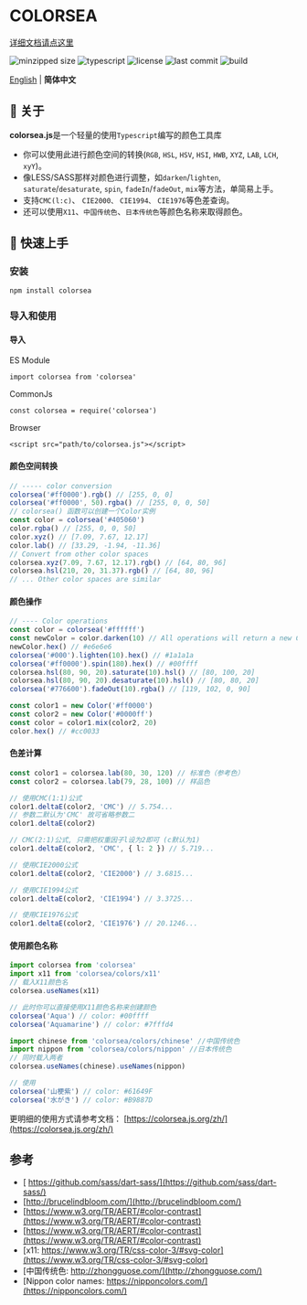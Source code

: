 
# COLORSEA

[详细文档请点这里](https://colorsea.js.org/zh/)

![minzipped size](https://img.shields.io/bundlephobia/minzip/colorsea)
![typescript](https://img.shields.io/github/languages/top/waterbeside/colorsea)
![license](https://img.shields.io/npm/l/colorsea)
![last commit](https://img.shields.io/github/last-commit/waterbeside/colorsea)
![build](https://img.shields.io/github/actions/workflow/status/waterbeside/colorsea/build.yml)

[English](./README.md) | **简体中文**

## 🧐 关于

**colorsea.js**是一个轻量的使用`Typescript`编写的颜色工具库

- 你可以使用此进行颜色空间的转换(`RGB`, `HSL`, `HSV`, `HSI`, `HWB`, `XYZ`, `LAB`, `LCH`, `xyY`)。
- 像LESS/SASS那样对颜色进行调整，如`darken`/`lighten`, `saturate`/`desaturate`, `spin`, `fadeIn`/`fadeOut`, `mix`等方法，单简易上手。
- 支持`CMC(l:c)`、 `CIE2000、` `CIE1994、` `CIE1976`等色差查询。
- 还可以使用`X11`、`中国传统色`、`日本传统色`等颜色名称来取得颜色。

## 🏁 快速上手

### 安装

```bash
npm install colorsea 
```

### 导入和使用

#### 导入

ES Module

```typescript:no-line-numbers
import colorsea from 'colorsea'
```

CommonJs

```javascript:no-line-numbers
const colorsea = require('colorsea')
```

Browser

```html:no-line-numbers
<script src="path/to/colorsea.js"></script>
```

#### 颜色空间转换

```typescript
// ----- color conversion
colorsea('#ff0000').rgb() // [255, 0, 0]
colorsea('#ff0000', 50).rgba() // [255, 0, 0, 50]
// colorsea() 函数可以创建一个Color实例
const color = colorsea('#405060')
color.rgba() // [255, 0, 0, 50]
color.xyz() // [7.09, 7.67, 12.17]
color.lab() // [33.29, -1.94, -11.36] 
// Convert from other color spaces
colorsea.xyz(7.09, 7.67, 12.17).rgb() // [64, 80, 96]
colorsea.hsl(210, 20, 31.37).rgb() // [64, 80, 96]
// ... Other color spaces are similar
```

#### 颜色操作

```typescript
// ---- Color operations
const color = colorsea('#ffffff')
const newColor = color.darken(10) // All operations will return a new Color instance object
newColor.hex() // #e6e6e6
colorsea('#000').lighten(10).hex() // #1a1a1a
colorsea('#ff0000').spin(180).hex() // #00ffff
colorsea.hsl(80, 90, 20).saturate(10).hsl() // [80, 100, 20]
colorsea.hsl(80, 90, 20).desaturate(10).hsl() // [80, 80, 20]
colorsea('#776600').fadeOut(10).rgba() // [119, 102, 0, 90]

const color1 = new Color('#ff0000')
const color2 = new Color('#0000ff')
const color = color1.mix(color2, 20)
color.hex() // #cc0033
```

#### 色差计算

```typescript
const color1 = colorsea.lab(80, 30, 120) // 标准色（参考色）
const color2 = colorsea.lab(79, 28, 100) // 样品色

// 使用CMC(1:1)公式
color1.deltaE(color2, 'CMC') // 5.754...
// 参数二默认为'CMC' 故可省略参数二
color1.deltaE(color2)

// CMC(2:1)公式, 只需把权重因子l设为2即可 (c默认为1)
color1.deltaE(color2, 'CMC', { l: 2 }) // 5.719...

// 使用CIE2000公式
color1.deltaE(color2, 'CIE2000') // 3.6815...

// 使用CIE1994公式
color1.deltaE(color2, 'CIE1994') // 3.3725...

// 使用CIE1976公式
color1.deltaE(color2, 'CIE1976') // 20.1246...

```

#### 使用颜色名称

```typescript
import colorsea from 'colorsea'
import x11 from 'colorsea/colors/x11'
// 载入X11颜色名
colorsea.useNames(x11)

// 此时你可以直接使用X11颜色名称来创建颜色
colorsea('Aqua') // color: #00ffff
colorsea('Aquamarine') // color: #7fffd4
```

```typescript
import chinese from 'colorsea/colors/chinese' //中国传统色
import nippon from 'colorsea/colors/nippon' //日本传统色
// 同时载入两者
colorsea.useNames(chinese).useNames(nippon)

// 使用
colorsea('山梗紫') // color: #61649F
colorsea('水がき') // color: #B9887D
```

更明细的使用方式请参考文档： [https://colorsea.js.org/zh/](https://colorsea.js.org/zh/)

## 参考

- [ https://github.com/sass/dart-sass/](https://github.com/sass/dart-sass/)
- [http://brucelindbloom.com/](http://brucelindbloom.com/)
- [https://www.w3.org/TR/AERT/#color-contrast](https://www.w3.org/TR/AERT/#color-contrast)
- [https://www.w3.org/TR/AERT/#color-contrast](https://www.w3.org/TR/AERT/#color-contrast)
- [x11: https://www.w3.org/TR/css-color-3/#svg-color](https://www.w3.org/TR/css-color-3/#svg-color)
- [中国传统色: http://zhongguose.com/](http://zhongguose.com/)
- [Nippon color names: https://nipponcolors.com/](https://nipponcolors.com/)
